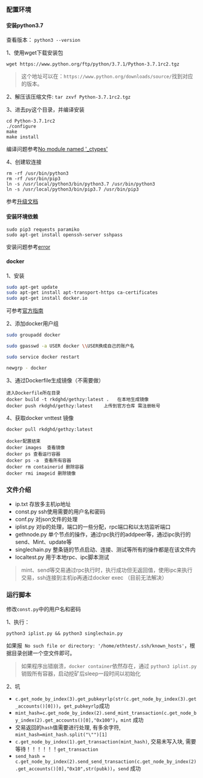 ### 配置环境

#### 安装python3.7

查看版本： `python3 --version`

1、使用wget下载安装包
```
wget https://www.python.org/ftp/python/3.7.1/Python-3.7.1rc2.tgz
```
> 这个地址可以在：`https://www.python.org/downloads/source/`找到对应的版本。

2、解压该压缩文件: `tar zxvf Python-3.7.1rc2.tgz`

3、进去py这个目录，并编译安装
```
cd Python-3.7.1rc2
./configure
make
make install
```
编译问题参考[No module named '_ctypes'](https://blog.csdn.net/wang725/article/details/79905612)

4、创建软连接
```
rm -rf /usr/bin/python3
rm -rf /usr/bin/pip3
ln -s /usr/local/python3/bin/python3.7 /usr/bin/python3
ln -s /usr/local/python3/bin/pip3.7 /usr/bin/pip3
```

参考[升级文档](https://www.cnblogs.com/wongyi/p/9824236.html)

#### 安装环境依赖

```
sudo pip3 requests paramiko
sudo apt-get install openssh-server sshpass
```
安装问题参考[error](https://blog.csdn.net/zxd675816777/article/details/39119767)

#### docker
1、安装
```sh
sudo apt-get update
sudo apt-get install apt-transport-https ca-certificates
sudo apt-get install docker.io
````
可参考[官方指南](https://docs.docker.com/install/linux/docker-ce/ubuntu/)

2、添加docker用户组
```sh
sudo groupadd docker

sudo gpasswd -a USER docker \\USER换成自己的账户名

sudo service docker restart

newgrp - docker

```

3、通过Dockerfile生成镜像（不需要做）
```
进入Dockerfile所在目录
docker build -t rkdghd/gethzy:latest .   在本地生成镜像
docker push rkdghd/gethzy:latest    上传到官方仓库 需注册帐号
```

4、获取docker  vnttest 镜像
```
docker pull rkdghd/gethzy:latest

docker配置结束   
docker images  查看镜像
docker ps 查看运行容器
docker ps -a  查看所有容器
docker rm containerid 删除容器
docker rmi imageid 删除镜像
```

### 文件介绍
* ip.txt  存放多主机ip地址
* const.py  ssh使用需要的用户名和密码
* conf.py   对json文件的处理
* iplist.py   对ip的处理，端口的一些分配，rpc端口和以太坊监听端口
* gethnode.py   单个节点的操作，通过rpc执行的addpeer等，通过ipc执行的send、Mint、update等
* singlechain.py   整条链的节点启动、连接、测试等所有的操作都是在该文件内
* localtest.py   用于本地rpc、ipc脚本测试

> mint、send等交易通过rpc执行时，执行成功但无返回值，使用ipc来执行交易，ssh连接到主机ip再通过docker exec （目前无法解决）

### 运行脚本
修改`const.py`中的用户名和密码

1、执行：
```
python3 iplist.py && python3 singlechain.py
```
如果报` No such file or directory: '/home/ethtest/.ssh/known_hosts'`，根据目录创建一个空文件即可。

> 如果程序出错崩溃，`docker container`依然存在，通过 `python3 iplist.py`销毁所有容器，启动挖矿后sleep一段时间以初始化

2、坑
* `c.get_node_by_index(3).get_pubkeyrlp(str(c.get_node_by_index(3).get_accounts()[0]))`，`get_pubkeyrlp`成功
* `mint_hash=c.get_node_by_index(2).send_mint_transaction(c.get_node_by_index(2).get_accounts()[0],"0x100")`，`mint` 成功
* 交易返回的`hash`值需要进行处理, 有多余字符, `mint_hash=mint_hash.split("\"")[1]`
* `c.get_node_by_index(1).get_transaction(mint_hash)`, 交易未写入块, 需要等待！！！！！！`get_transaction`
* `send_hash = c.get_node_by_index(2).send_send_transaction(c.get_node_by_index(2).get_accounts()[0],"0x10",str(pubk))`，`send` 成功
